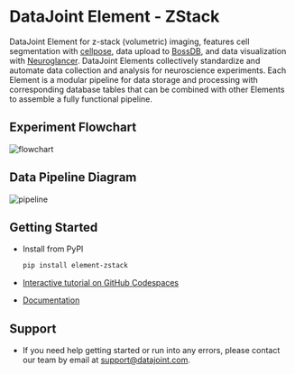 # DataJoint Element - ZStack

DataJoint Element for z-stack (volumetric) imaging, features cell segmentation with 
[cellpose](https://github.com/MouseLand/cellpose), data upload to 
[BossDB](https://bossdb.org/), and data visualization with 
[Neuroglancer](https://github.com/google/neuroglancer). DataJoint Elements collectively standardize and automate data collection and analysis for neuroscience experiments. Each Element is a modular pipeline for data storage and processing with corresponding database tables that can be combined with other Elements to assemble a fully functional pipeline.

## Experiment Flowchart

![flowchart](https://raw.githubusercontent.com/datajoint/element-zstack/main/images/flowchart.svg)

## Data Pipeline Diagram

![pipeline](https://raw.githubusercontent.com/datajoint/element-zstack/main/images/pipeline.svg)

## Getting Started

+ Install from PyPI

     ```bash
     pip install element-zstack
     ```

+ [Interactive tutorial on GitHub Codespaces](https://github.com/datajoint/workflow-zstack#interactive-tutorial)

+ [Documentation](https://datajoint.com/docs/elements/element-zstack)

## Support

+ If you need help getting started or run into any errors, please contact our team by email at support@datajoint.com.

